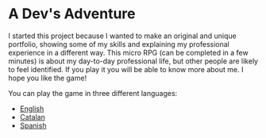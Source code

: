 # A Dev's Adventure

I started this project because I wanted to make an original and unique portfolio, showing some of my skills and explaining my professional experience in a different way. This micro RPG (can be completed in a few minutes) is about my day-to-day professional life, but other people are likely to feel identified. If you play it you will be able to know more about me. I hope you like the game!

You can play the game in three different languages:

- [English](https://albert-gonzalez.github.io/a-dev-adventure-game/)
- [Catalan](https://albert-gonzalez.github.io/a-dev-adventure-game/index.ca.html)
- [Spanish](https://albert-gonzalez.github.io/a-dev-adventure-game/index.es.html)
